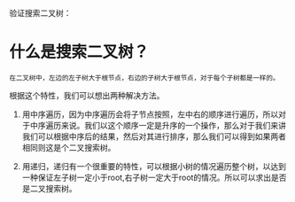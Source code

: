 验证搜索二叉树：
 # 什么是搜索二叉树？ 
    在二叉树中，左边的左子树大于根节点，右边的子树大于根节点，对于每个子树都是一样的。
   根据这个特性，我们可以想出两种解决方法。

   1. 用中序遍历，因为中序遍历会将子节点按照，左中右的顺序进行遍历，所以对于中序遍历来说。我们以这个顺序一定是升序的一个操作，那么对于我们来讲我们可以根据中序后的结果，然后对其进行排序，那么我们可以得到如果两者相同则这是个二叉搜索树。

   2. 用递归，递归有一个很重要的特性，可以根据小树的情况遍历整个树，以达到一种保证左子树一定小于root,右子树一定大于root的情况。所以可以求出是否是二叉搜索树。

   